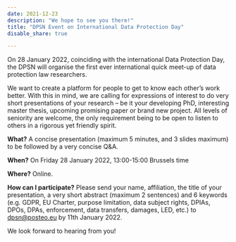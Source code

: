 ```yaml
---
date: 2021-12-23
description: "We hope to see you there!"
title: "DPSN Event on International Data Protection Day"
disable_share: true

---
```


On 28 January 2022, coinciding with the international Data Protection Day, the DPSN will organise the first ever international quick meet-up of data protection law researchers.
 
We want to create a platform for people to get to know each other’s work better. With this in mind, we are calling for expressions of interest to do very short presentations of your research – be it your developing PhD, interesting master thesis, upcoming promising paper or brand new project. All levels of seniority are welcome, the only requirement being to be open to listen to others in a rigorous yet friendly spirit.
 
**What?**
A concise presentation (maximum 5 minutes, and 3 slides maximum) to be followed by a very concise Q&A.
 
**When?**
On Friday 28 January 2022, 13:00-15:00 Brussels time
 
**Where?**
Online.
 
**How can I participate?**
Please send your name, affiliation, the title of your presentation, a very short abstract (maximum 2 sentences) and 6 keywords (e.g. GDPR, EU Charter, purpose limitation, data subject rights, DPIAs, DPOs, DPAs, enforcement, data transfers, damages, LED, etc.) to dpsn@posteo.eu by 11th  January 2022.
 
We look forward to hearing from you!

